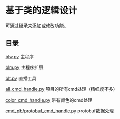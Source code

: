 # 基于类的逻辑设计

可通过继承来添加或修改功能。

## 目录

[blw.py](blw.md) 主程序

[blm.py](blm.md) 主程序扩展

[blt.py](blt.md) 直播工具

[all_cmd_handle.py](all_cmd_handle.md) 项目的所有cmd处理（精细度不多）

[color_cmd_handle.py](color_cmd_handle.md) 带有颜色的cmd处理

[cmd_pb/protobuf_cmd_handle.py](protobuf_cmd_handle.md) protobuf数据处理
